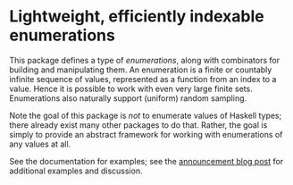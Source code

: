 # Lightweight, efficiently indexable enumerations

This package defines a type of *enumerations*, along with combinators
for building and manipulating them.  An enumeration is a finite or
countably infinite sequence of values, represented as a function from
an index to a value. Hence it is possible to work with even very large
finite sets.  Enumerations also naturally support (uniform) random
sampling.

Note the goal of this package is *not* to enumerate values of Haskell
types; there already exist many other packages to do that.  Rather,
the goal is simply to provide an abstract framework for working with
enumerations of any values at all.

See the documentation for examples; see the [announcement blog
post](https://byorgey.wordpress.com/2019/05/14/lightweight-efficiently-sampleable-enumerations-in-haskell/)
for additional examples and discussion.

